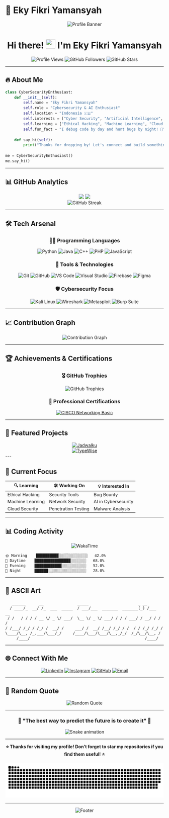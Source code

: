 # 🚀 Eky Fikri Yamansyah

<div align="center">
  <img src="https://github.com/KyyMain/pertemuan7/blob/main/dokumentasi/KyyMain.gif" width="100%" height="200" alt="Profile Banner"/>
</div>

<div align="center">
  
  # Hi there! <img src="https://raw.githubusercontent.com/MartinHeinz/MartinHeinz/master/wave.gif" width="30px" height="30px"> I'm Eky Fikri Yamansyah

  <img src="https://komarev.com/ghpvc/?username=KyyMain&label=Profile%20views&color=FF28FF&style=for-the-badge" alt="Profile Views" />
  
  <img src="https://img.shields.io/github/followers/KyyMain?label=Followers&style=for-the-badge&color=blue" alt="GitHub Followers" />
  
  <img src="https://img.shields.io/github/stars/KyyMain?label=Stars&style=for-the-badge&color=yellow" alt="GitHub Stars" />

</div>

---

## 🔥 About Me

```python
class CyberSecurityEnthusiast:
    def __init__(self):
        self.name = "Eky Fikri Yamansyah"
        self.role = "Cybersecurity & AI Enthusiast"
        self.location = "Indonesia 🇮🇩"
        self.interests = ["Cyber Security", "Artificial Intelligence", "Networking"]
        self.learning = ["Ethical Hacking", "Machine Learning", "Cloud Security"]
        self.fun_fact = "I debug code by day and hunt bugs by night! 🐛"
    
    def say_hi(self):
        print("Thanks for dropping by! Let's connect and build something amazing together!")

me = CyberSecurityEnthusiast()
me.say_hi()
```

---

## 📊 GitHub Analytics

<div align="center">
  <img height="180em" src="https://github-readme-stats-eight-theta.vercel.app/api?username=KyyMain&show_icons=true&theme=radical&include_all_commits=true&count_private=true&hide_border=true&bg_color=0d1117&title_color=ff6b6b&icon_color=4ecdc4&text_color=ffffff"/>
  <img height="180em" src="https://github-readme-stats-eight-theta.vercel.app/api/top-langs/?username=KyyMain&layout=compact&langs_count=8&theme=radical&hide_border=true&bg_color=0d1117&title_color=ff6b6b&text_color=ffffff"/>
</div>

<div align="center">
  <img src="https://github-readme-streak-stats.herokuapp.com/?user=KyyMain&theme=radical&hide_border=true&background=0d1117&stroke=ff6b6b&ring=4ecdc4&fire=ff6b6b&currStreakNum=ffffff&sideNums=ffffff&currStreakLabel=4ecdc4&sideLabels=4ecdc4&dates=ffffff" alt="GitHub Streak" />
</div>

---

## 🛠️ Tech Arsenal

<div align="center">

### 👨‍💻 Programming Languages
![Python](https://img.shields.io/badge/Python-3776AB?style=for-the-badge&logo=python&logoColor=white)
![Java](https://img.shields.io/badge/Java-ED8B00?style=for-the-badge&logo=openjdk&logoColor=white)
![C++](https://img.shields.io/badge/C++-00599C?style=for-the-badge&logo=c%2B%2B&logoColor=white)
![PHP](https://img.shields.io/badge/PHP-777BB4?style=for-the-badge&logo=php&logoColor=white)
![JavaScript](https://img.shields.io/badge/JavaScript-F7DF1E?style=for-the-badge&logo=javascript&logoColor=black)

### 🔧 Tools & Technologies
![Git](https://img.shields.io/badge/Git-F05032?style=for-the-badge&logo=git&logoColor=white)
![GitHub](https://img.shields.io/badge/GitHub-181717?style=for-the-badge&logo=github&logoColor=white)
![VS Code](https://img.shields.io/badge/VS%20Code-007ACC?style=for-the-badge&logo=visual-studio-code&logoColor=white)
![Visual Studio](https://img.shields.io/badge/Visual%20Studio-5C2D91?style=for-the-badge&logo=visual-studio&logoColor=white)
![Firebase](https://img.shields.io/badge/Firebase-FFCA28?style=for-the-badge&logo=firebase&logoColor=black)
![Figma](https://img.shields.io/badge/Figma-F24E1E?style=for-the-badge&logo=figma&logoColor=white)

### 🛡️ Cybersecurity Focus
![Kali Linux](https://img.shields.io/badge/Kali%20Linux-557C94?style=for-the-badge&logo=kalilinux&logoColor=white)
![Wireshark](https://img.shields.io/badge/Wireshark-1679A7?style=for-the-badge&logo=wireshark&logoColor=white)
![Metasploit](https://img.shields.io/badge/Metasploit-2596CD?style=for-the-badge&logo=metasploit&logoColor=white)
![Burp Suite](https://img.shields.io/badge/Burp%20Suite-FF6633?style=for-the-badge&logo=burpsuite&logoColor=white)

</div>

---

## 📈 Contribution Graph

<div align="center">
  <img src="https://github-readme-activity-graph.vercel.app/graph?username=KyyMain&theme=react-dark&bg_color=0d1117&hide_border=true&line=ff6b6b&point=4ecdc4&color=ffffff" alt="Contribution Graph" />
</div>

---

## 🏆 Achievements & Certifications

<div align="center">

### 🎖️ GitHub Trophies
<img src="https://github-profile-trophy.vercel.app/?username=KyyMain&theme=radical&no-bg=true&no-frame=true&margin-w=4&margin-h=4" alt="GitHub Trophies" />

### 📜 Professional Certifications
[![CISCO Networking Basic](https://img.shields.io/badge/CISCO-Networking%20Basic-1BA0D7?style=for-the-badge&logo=cisco&logoColor=white)](https://www.credly.com/badges/6aa7fd3b-4e0c-4bd6-be5e-2d6d8893820a)

</div>

---

## 🌟 Featured Projects

<div align="center">
  <a href="https://github.com/KyyMain/JadwalKu">
    <img src="https://github-readme-stats.vercel.app/api/pin/?username=KyyMain&repo=Jadwalku&theme=radical&hide_border=true&bg_color=0d1117&title_color=ff6b6b&icon_color=4ecdc4&text_color=ffffff" alt="Jadwalku" />
  </a>
</div>
<div align="center">
  <a href="https://github.com/KyyMain/TypeWise">
    <img src="https://github-readme-stats.vercel.app/api/pin/?username=KyyMain&repo=TypeWise&theme=radical&hide_border=true&bg_color=0d1117&title_color=ff6b6b&icon_color=4ecdc4&text_color=ffffff" alt="TypeWise" />
  </a>
</div>
---

## 🎯 Current Focus

<div align="center">

| 🔍 Learning | 🛠️ Working On | 💡 Interested In |
|-------------|---------------|------------------|
| Ethical Hacking | Security Tools | Bug Bounty |
| Machine Learning | Network Security | AI in Cybersecurity |
| Cloud Security | Penetration Testing | Malware Analysis |

</div>

---

## 📊 Coding Activity

<div align="center">
  <img src="https://wakatime.com/badge/user/YOUR_WAKATIME_ID.svg" alt="WakaTime" />
</div>

```text
🌞 Morning    ██████████░░░░░░░░░░░░░   42.0% 
🌆 Daytime    ████████████████░░░░░░░   68.0% 
🌃 Evening    ████████████░░░░░░░░░░░   52.0% 
🌙 Night      ██████░░░░░░░░░░░░░░░░░   28.0%
```

---

## 🎨 ASCII Art

```
   ______      __               _____                      _ __       
  / ____/_  __/ /_  ___  _____  / ___/___  _______  _______(_) /___  __
 / /   / / / / __ \/ _ \/ ___/  \__ \/ _ \/ ___/ / / / ___/ / __/ / / /
/ /___/ /_/ / /_/ /  __/ /     ___/ /  __/ /__/ /_/ / /  / / /_/ /_/ / 
\____/\__, /_.___/\___/_/     /____/\___/\___/\__,_/_/  /_/\__/\__, /  
     /____/                                                   /____/   
```

---

## 🌐 Connect With Me

<div align="center">

[![LinkedIn](https://img.shields.io/badge/LinkedIn-0077B5?style=for-the-badge&logo=linkedin&logoColor=white)](https://www.linkedin.com/in/ekyfikri/)
[![Instagram](https://img.shields.io/badge/Instagram-E4405F?style=for-the-badge&logo=instagram&logoColor=white)](https://www.instagram.com/eky_fikri_/)
[![GitHub](https://img.shields.io/badge/GitHub-181717?style=for-the-badge&logo=github&logoColor=white)](https://github.com/KyyMain)
[![Email](https://img.shields.io/badge/Email-D14836?style=for-the-badge&logo=gmail&logoColor=white)](mailto:your.email@example.com)

</div>

---

## 💭 Random Quote

<div align="center">
  <img src="https://quotes-github-readme.vercel.app/api?type=horizontal&theme=radical" alt="Random Quote" />
</div>

---

<div align="center">
  
  ### 🌟 "The best way to predict the future is to create it" 🌟
  
  ![Snake animation](https://github.com/KyyMain/KyyMain/blob/output/github-contribution-grid-snake.svg)
  
  ---
  
  **⭐ Thanks for visiting my profile! Don't forget to star my repositories if you find them useful! ⭐**
  
  <img src="https://raw.githubusercontent.com/platane/platane/output/github-contribution-grid-snake-dark.svg" alt="Snake Animation" />
  
</div>

---

<div align="center">
  <img src="https://capsule-render.vercel.app/api?type=waving&color=gradient&height=100&section=footer&text=Happy%20Coding!&fontSize=16&fontAlignY=75&animation=twinkling&fontColor=ffffff" alt="Footer" />
</div>
